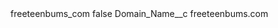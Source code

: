 <?xml version="1.0" encoding="UTF-8"?>
<CustomMetadata xmlns="http://soap.sforce.com/2006/04/metadata" xmlns:xsi="http://www.w3.org/2001/XMLSchema-instance" xmlns:xsd="http://www.w3.org/2001/XMLSchema">
    <label>freeteenbums_com</label>
    <protected>false</protected>
    <values>
        <field>Domain_Name__c</field>
        <value xsi:type="xsd:string">freeteenbums.com</value>
    </values>
</CustomMetadata>
